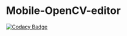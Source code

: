 # Mobile-OpenCV-editor
[![Codacy Badge](https://api.codacy.com/project/badge/Grade/ff1df36a05f0465a923196c7252507df)](https://app.codacy.com/app/santobixua/Mobile-OpenCV-editor?utm_source=github.com&utm_medium=referral&utm_content=qwertyF0/Mobile-OpenCV-editor&utm_campaign=Badge_Grade_Dashboard)